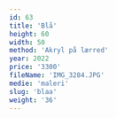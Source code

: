 ```yaml
---
id: 63
title: 'Blå'
height: 60
width: 50
method: 'Akryl på lærred'
year: 2022
price: '3300'
fileName: 'IMG_3284.JPG'
medie: 'maleri'
slug: 'blaa'
weight: '36'
---
```

